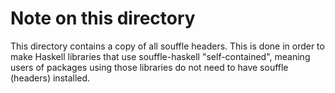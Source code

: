 # Note on this directory

This directory contains a copy of all souffle headers. This is done in order
to make Haskell libraries that use souffle-haskell "self-contained", meaning
users of packages using those libraries do not need to have souffle (headers)
installed.
